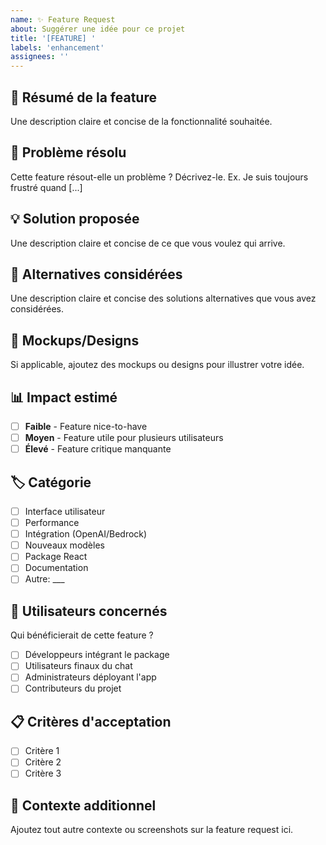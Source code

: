 ```yaml
---
name: ✨ Feature Request
about: Suggérer une idée pour ce projet
title: '[FEATURE] '
labels: 'enhancement'
assignees: ''
---
```


## 🚀 Résumé de la feature
Une description claire et concise de la fonctionnalité souhaitée.

## 🎯 Problème résolu
Cette feature résout-elle un problème ? Décrivez-le.
Ex. Je suis toujours frustré quand [...]

## 💡 Solution proposée
Une description claire et concise de ce que vous voulez qui arrive.

## 🔄 Alternatives considérées
Une description claire et concise des solutions alternatives que vous avez considérées.

## 🎨 Mockups/Designs
Si applicable, ajoutez des mockups ou designs pour illustrer votre idée.

## 📊 Impact estimé
- [ ] **Faible** - Feature nice-to-have
- [ ] **Moyen** - Feature utile pour plusieurs utilisateurs
- [ ] **Élevé** - Feature critique manquante

## 🏷️ Catégorie
- [ ] Interface utilisateur
- [ ] Performance
- [ ] Intégration (OpenAI/Bedrock)
- [ ] Nouveaux modèles
- [ ] Package React
- [ ] Documentation
- [ ] Autre: ___

## 👥 Utilisateurs concernés
Qui bénéficierait de cette feature ?
- [ ] Développeurs intégrant le package
- [ ] Utilisateurs finaux du chat
- [ ] Administrateurs déployant l'app
- [ ] Contributeurs du projet

## 📋 Critères d'acceptation
- [ ] Critère 1
- [ ] Critère 2
- [ ] Critère 3

## 📝 Contexte additionnel
Ajoutez tout autre contexte ou screenshots sur la feature request ici.